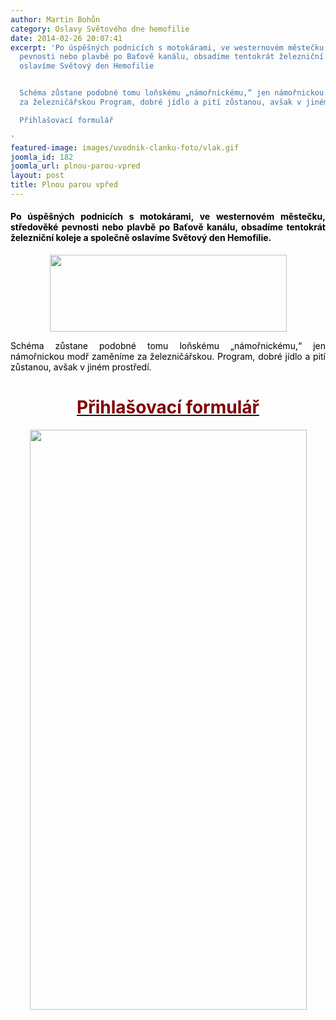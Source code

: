 ```yaml
---
author: Martin Bohůn
category: Oslavy Světového dne hemofilie
date: 2014-02-26 20:07:41
excerpt: 'Po úspěšných podnicích s motokárami, ve westernovém městečku, středověké
  pevnosti nebo plavbě po Baťově kanálu, obsadíme tentokrát železniční koleje a společně
  oslavíme Světový den Hemofilie


  Schéma zůstane podobné tomu loňskému „námořnickému,“ jen námořnickou modř zaměníme
  za železničářskou Program, dobré jídlo a pití zůstanou, avšak v jiném prostředí

  Přihlašovací formulář

'
featured-image: images/uvodnik-clanku-foto/vlak.gif
joomla_id: 182
joomla_url: plnou-parou-vpred
layout: post
title: Plnou parou vpřed
---
```


<h4 dir="ltr" style="text-align: justify;">
 <span style="color: #000000;">
  Po úspěšných podnicích s motokárami, ve westernovém městečku, středověké pevnosti nebo plavbě po Baťově kanálu, obsadíme tentokrát železniční koleje a společně oslavíme Světový den Hemofilie.
 </span>
</h4>
<p dir="ltr">
 <strong>
  <img alt="" border="0" height="123" src="{{ site.baseurl }}/images/uvodnik-clanku-foto/vlak.gif" style="display: block; margin-left: auto; margin-right: auto;" width="379"/>
 </strong>
</p>
<p style="text-align: justify;">
 <span style="color: #000000;">
  Schéma zůstane podobné tomu loňskému „námořnickému,“ jen námořnickou modř zaměníme za železničářskou. Program, dobré jídlo a pití zůstanou, avšak v jiném prostředí.
 </span>
</p>
<h1 style="text-align: center;">
 <a href="index.php/cs/?option=com_chronoforms&amp;chronoform=Deadline" title="Přihlašovací formulář">
  <strong>
   <span style="color: #800000;">
    <span style="color: #800000;">
     Přihlašovací formulář
    </span>
   </span>
  </strong>
 </a>
</h1>
<p>
 <span style="color: #000000;">
  <img alt="" border="0" height="928" src="{{ site.baseurl }}/images/uvodnik-clanku-foto/uzkokolejka.jpg" style="display: block; margin-left: auto; margin-right: auto;" width="443"/>
 </span>
</p>